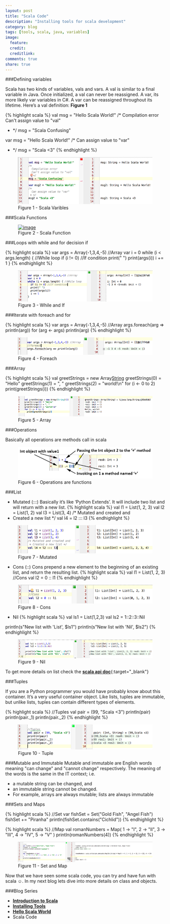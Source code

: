 ```yaml
---
layout: post
title: "Scala Code"
description: "Installing tools for scala development"
category: blog
tags: [tools, scala, java, variables]
image:
  feature:
  credit:
  creditlink:
comments: true
share: true
---
```


###Defining variables

Scala has two kinds of variables, vals and vars. A val is similar to a final variable in Java. Once initialized, a val can never be reassigned. A var, its more likely var variables in C#. A var can be reassigned throughout its lifetime. Here’s a val definition: **Figure 1**

{% highlight scala %}
 val msg = "Hello Scala World!"
/*
  Compilation error
  Can't assign value to "val"
 * */
msg = "Scala Confusing"

var msg = "Hello Scala World!"
/*
  Can assign value to "var"
 * */
msg = "Scala <3"
{% endhighlight %}

<figure>
  <a href="/blog/scala-blog-series/scala-varibles.png"><img src="/blog/scala-blog-series/scala-varibles.png" alt="image"></a>
  <figcaption>Figure 1 - Scala Varibles</figcaption>
</figure>

###Scala Functions

<figure>
  <a href="/blog/scala-funtion.png"><img src="/blog/scala-funtion.png" alt="image"></a>
  <figcaption>Figure 2 - Scala Function</figcaption>
</figure>

###Loops with while and for decision if

{% highlight scala %}
var args = Array(-1,3,4,-5) //Array
var i = 0
while (i < args.length) { //While loop
  if (i != 0) //If condition
  print(" ")
  print(args(i))
  i += 1
}
{% endhighlight %}

<figure>
  <a href="/blog/scala-blog-series/while-if.png"><img src="/blog/scala-blog-series/while-if.png" alt="image"></a>
  <figcaption>Figure 3 - While and If</figcaption>
</figure>

###Iterate with foreach and for

{% highlight scala %}
var args = Array(-1,3,4,-5) //Array
args.foreach(arg => println(arg))
for (arg <- args)
    println(arg)
{% endhighlight %}

<figure>
  <a href="/blog/scala-blog-series/scala-foreach.png"><img src="/blog/scala-blog-series/scala-foreach.png" alt="image"></a>
  <figcaption>Figure 4 - Foreach</figcaption>
</figure>

###Array

{% highlight scala %}
val greetStrings = new Array[String](3)
  greetStrings(0) = "Hello"
  greetStrings(1) = ", "
  greetStrings(2) = "world!\n"
  for (i <- 0 to 2)
    print(greetStrings(i))
{% endhighlight %}

<figure>
  <a href="/blog/scala-blog-series/scala-array.png"><img src="/blog/scala-blog-series/scala-array.png" alt="image"></a>
  <figcaption>Figure 5 - Array</figcaption>
</figure>

###Operations

Basically all operations are methods call in scala

<figure>
  <a href="/blog/scala-blog-series/scala-all-function.png"><img src="/blog/scala-blog-series/scala-all-function.png" alt="image"></a>
  <figcaption>Figure 6 - Operations are functions</figcaption>
</figure>

###List

* Mutated (:::)
Basically it’s like ‘Python Extends’. It will include two list and will return with a new list.
{% highlight scala %}
val l1 = List(1, 2, 3)
val l2 = List(1, 2)
val l3 = List(3, 4)
/* Mutated and created and
 * Created a new list */
val l4 = l2 ::: l3
{% endhighlight %}

<figure>
  <a href="/blog/scala-blog-series/scala-mutated.png"><img src="/blog/scala-blog-series/scala-mutated.png" alt="image"></a>
  <figcaption>Figure 7 - Mutated</figcaption>
</figure>

* Cons (::)
Cons prepend a new element to the beginning of an existing list, and return the resulting list.
{% highlight scala %}
val l1 = List(1, 2, 3)
//Cons
val l2 = 0 :: l1
{% endhighlight %}

<figure>
  <a href="/blog/scala-blog-series/scala-cons.png"><img src="/blog/scala-blog-series/scala-cons.png" alt="image"></a>
  <figcaption>Figure 8 - Cons</figcaption>
</figure>

* Nil
{% highlight scala %}
val ls1 = List(1,2,3)
val ls2 = 1::2::3::Nil

println(s"New list with 'List', $ls1")
println(s"New list with 'Nil', $ls2")
{% endhighlight %}

<figure>
  <a href="/blog/scala-blog-series/scala-nil.png"><img src="/blog/scala-blog-series/scala-nil.png" alt="image"></a>
  <figcaption>Figure 9 - Nil</figcaption>
</figure>

To get more details on list check the [**scala api doc**](http://www.scala-lang.org/api/current/index.html#scala.collection.immutable.List){:target="_blank"}

###Tuples

If you are a Python programmer you would have probably know about this container. It’s a very useful container object. Like lists, tuples are immutable, but unlike lists, tuples can contain different types of elements.

{% highlight scala %}
//Tuples
val pair = (99, "Scala <3")
println(pair)
println(pair._1)
println(pair._2)
{% endhighlight %}

<figure>
  <a href="/blog/scala-blog-series/scala-tuple.png"><img src="/blog/scala-blog-series/scala-tuple.png" alt="image"></a>
  <figcaption>Figure 10 - Tuple</figcaption>
</figure>

###Mutable and Immutable
Mutable and immutable are English words meaning "can change" and "cannot change" respectively. The meaning of the words is the same in the IT context; i.e.
*	a mutable string can be changed, and
*	an immutable string cannot be changed.
*	For example, arrays are always mutable; lists are always immutable

###Sets and Maps

{% highlight scala %}
//Set
var fishSet = Set("Gold Fish", "Angel Fish")
fishSet += "Piranha"
println(fishSet.contains("Cichlid"))
{% endhighlight %}


{% highlight scala %}
//Map
val romanNumbers = Map(
  1 -> "I", 2 -> "II", 3 -> "III", 4 -> "IV", 5 -> "V"
)
println(romanNumbers(4))
{% endhighlight %}

<figure>
  <a href="/blog/scala-blog-series/scala-map.png"><img src="/blog/scala-blog-series/scala-map.png" alt="image"></a>
  <figcaption>Figure 11 - Set and Map</figcaption>
</figure>

Now that we have seen some scala code, you can try and have fun with scala ☺. In my next blog lets dive into more details on class and objects.

###Blog Series
* [**Introduction to Scala**](/articles/introduction-to-scala/)
*	[**Installing Tools**](/blog/installing-tools/)
* [**Hello Scala World**](/blog/hello-scala-world/)
* Scala Code
